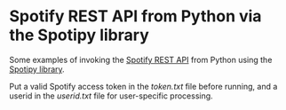 # Spotify REST API from Python via the Spotipy library
Some examples of invoking the [Spotify REST API](https://developer.spotify.com/documentation/web-api/) from Python using the [Spotipy library](https://spotipy.readthedocs.io/en/latest/).

Put a valid Spotify access token in the *token.txt* file before running, and a userid in the *userid.txt* file for user-specific processing.